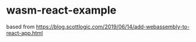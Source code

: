 # wasm-react-example
based from https://blog.scottlogic.com/2019/06/14/add-webassembly-to-react-app.html
